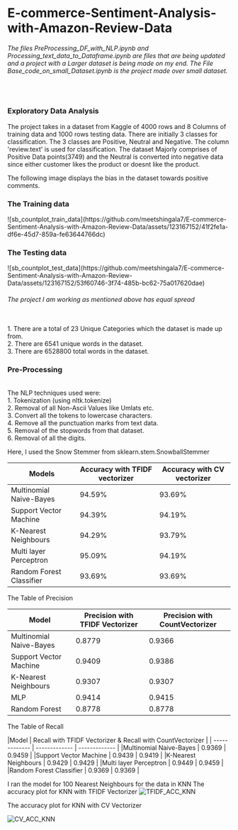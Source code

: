# E-commerce-Sentiment-Analysis-with-Amazon-Review-Data

<h6>
  The files PreProcessing_DF_with_NLP.ipynb and Processing_text_data_to_Dataframe.ipynb are files that are being updated and a project with a Larger dataset is being made on my end. The File Base_code_on_small_Dataset.ipynb is the project made over small dataset. 
</h6>
<br>
<h3>Exploratory Data Analysis</h3>
The project takes in a dataset from Kaggle of 4000 rows and 8 Columns of training data and 1000 rows testing data. There are initially 3 classes for classification. The 3 classes are Positive, Neutral and Negative. The column 'review.text' is used for classification. The dataset Majorly comprises of Positive Data points(3749) and the Neutral is converted into negative data since either customer likes the product or doesnt like the product. 

The following image displays the bias in the dataset towards positive comments.
<h3> The Training data</h3>
![sb_countplot_train_data](https://github.com/meetshingala7/E-commerce-Sentiment-Analysis-with-Amazon-Review-Data/assets/123167152/41f2fe1a-df6e-45d7-859a-fe63644766dc)

<h3> The Testing data</h3>
![sb_countplot_test_data](https://github.com/meetshingala7/E-commerce-Sentiment-Analysis-with-Amazon-Review-Data/assets/123167152/53f60746-3f74-485b-bc62-75a017620dae)

<h6>The project I am working as mentioned above has equal spread</h6>

<br>
1. There are a total of 23 Unique Categories which the dataset is made up from. <br>
2. There are 6541 unique words in the dataset. <br>
3. There are 6528800 total words in the dataset. <br>

<h3>Pre-Processing</h3><br>
The NLP techniques used were:<br>
1. Tokenization (using nltk.tokenize)<br>
2. Removal of all Non-Ascii Values like Umlats etc.<br>
3. Convert all the tokens to lowercase characters.<br>
4. Remove all the punctuation marks from text data.<br>
5. Removal of the stopwords from that dataset.<br>
6. Removal of all the digits.<br>

Here, I used the Snow Stemmer from sklearn.stem.SnowballStemmer


| Models |Accuracy with TFIDF vectorizer  | Accuracy with CV vectorizer |
| ------------- | ------------- | ------------- |
| Multinomial Naive-Bayes | 94.59%  | 93.69%  |
| Support Vector Machine | 94.39%  | 94.19%  |
| K-Nearest Neighbours | 94.29% | 93.79% |
| Multi layer Perceptron | 95.09% | 94.19% |
| Random Forest Classifier | 93.69% | 93.69% |


The Table of Precision

|Model                   | Precision with TFIDF Vectorizer | Precision with CountVectorizer|
| ------------- | ------------- | ------------- |
|Multinomial Naive-Bayes | 0.8779                   | 0.9366                  |
|Support Vector Machine  | 0.9409                   | 0.9386                  |
|K-Nearest Neighbours                     | 0.9307                   | 0.9307                  |
|MLP                     | 0.9414                   | 0.9415                  |
|Random Forest           | 0.8778                   | 0.8778                  |

The Table of Recall


|Model                   | Recall with TFIDF Vectorizer & Recall with CountVectorizer |
| ------------- | ------------- | ------------- |
|Multinomial Naive-Bayes | 0.9369                   | 0.9459                  |
|Support Vector Machine  | 0.9439                   | 0.9419                  |
|K-Nearest Neighbours    | 0.9429                   | 0.9429                  |
|Multi layer Perceptron                     | 0.9449                   | 0.9459            |
|Random Forest Classifier          | 0.9369                   | 0.9369       |


I ran the model for 100 Nearest Neighbours for the data in KNN 
The accuracy plot for KNN with TFIDF Vectorizer
![TFIDF_ACC_KNN](https://github.com/meetshingala7/E-commerce-Sentiment-Analysis-with-Amazon-Review-Data/assets/123167152/3163160a-ac84-435a-9b13-b48098963bf1)

The accuracy plot for KNN with CV Vectorizer

![CV_ACC_KNN](https://github.com/meetshingala7/E-commerce-Sentiment-Analysis-with-Amazon-Review-Data/assets/123167152/0518b578-e334-43b0-a042-3f7ea85ead3d)
